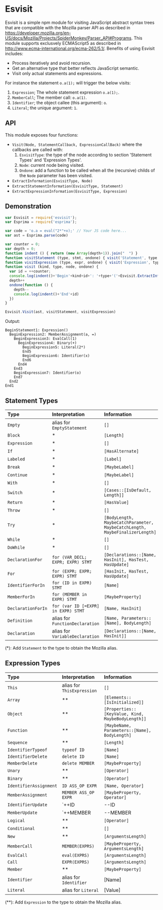 # Esvisit

Esvisit is a simple npm module for visiting JavaScript abstract syntax trees that are compatible with the Mozilla parser API as described in https://developer.mozilla.org/en-US/docs/Mozilla/Projects/SpiderMonkey/Parser_API#Programs.
This module supports exclusvely ECMAScript5 as described in http://www.ecma-international.org/ecma-262/5.1/.
Benefits of using Esvisit includes:
* Process iteratively and avoid recursion.
* Get an alternative type that better reflects JavaScript semantic.
* Visit only actual statements and expressions.

For instance the statement `o.a(1);` will trigger the below visits:
  1. `Expression`; The whole statement expression `o.a(1);`.
  2. `MemberCall`; The member call: `o.a(1)`. 
  3. `Identifier`; the object callee (this argument): `o`.
  4. `Literal`; the unique argument: `1`.

## API

This module exposes four functions:
* `Visit(Node, StatementCallback, ExpressionCallBack)` where the callbacks are called with:
  1. `EsvisitType`: the type of the node according to section 'Statement Types' and 'Expression Types'.
  2. `Node`: current node being visited.
  3. `Ondone`: add a function to be called when all the (recursive) childs of the `Node` parameter has been visited.
* `ExtractInformation(EsvisitType, Node)`
* `ExtractStatementInformation(EsvisitType, Statement)`
* `ExtractExpressionInformation(EsvisitType, Expression)`

## Demonstration

```javascript
var Esvisit = require('esvisit');
var Esprima = require('esprima');

var code = 'o.a = eval("2*"+x);' // Your JS code here...
var ast = Esprima.parse(code)

var counter = 0;
var depth = 0;
function indent () { return (new Array(depth+1)).join("  ") }
function visitStatement (type, stmt, ondone) { visit('Statement', type, stmt, ondone) }
function visitExpression (type, expr, ondone) { visit('Expression', type, expr, ondone) }
function visit (kind, type, node, ondone) {
  var id = ++counter;
  console.log(indent()+'Begin'+kind+id+': '+type+'('+Esvisit.ExtractInformation(type, node).join(", ")+')')
  depth++
  ondone(function () {
    depth--
    console.log(indent()+'End'+id)
  })
}

Esvisit.Visit(ast, visitStatement, visitExpression)
```

Output:

```shell
BeginStatement1: Expression()
  BeginExpression2: MemberAssignment(a, =)
    BeginExpression3: EvalCall(1)
      BeginExpression4: Binary(+)
        BeginExpression5: Literal(2*)
        End5
        BeginExpression6: Identifier(x)
        End6
      End4
    End3
    BeginExpression7: Identifier(o)
    End7
  End2
End1
```

## Statement Types

Type | Interpretation | Information
:----|:---------------|:-----------
`Empty` | alias for `EmptyStatement` | `[]`
`Block` | * | `[Length]`
`Expression` | * | `[]`
`If` | * | `[HasAlternate]`
`Labeled` | * | `[Label]`
`Break` | * | `[MaybeLabel]`
`Continue` | * | `[MaybeLabel]`
`With` | * | `[]`
`Switch` | * | `[Cases::[IsDefault, Length]]`
`Return` | * | `[HasValue]`
`Throw` | * | `[]`
`Try` | * | `[BodyLength, MaybeCatchParameter, MaybeCatchLength, MaybeFinalizerLength]`
`While` | * | `[]`
`DoWhile` | * | `[]`
`DeclarationFor` | `for (VAR_DECL; EXPR; EXPR) STMT` | `[Declarations::[Name, HasInit], HasTest, HasUpdate]`
`For` | `for (EXPR; EXPR; EXPR) STMT` | `[HasInit, HasTest, HasUpdate]`
`IdentifierForIn` | `for (ID in EXPR) STMT` | `[Name]`
`MemberForIn` | `for (MEMBER in EXPR) STMT` | `[MaybeProperty]`
`DeclarationForIn` | `for (var ID [=EXPR] in EXPR) STMT` | `[Name, HasInit]`
`Definition` | alias for `FunctionDeclaration` | `[Name, Parameters::[Name], BodyLength]`
`Declaration` | alias for `VariableDeclaration` | `[Declarations::[Name, HasInit]]`

(*): Add `Statement` to the type to obtain the Mozilla alias.

## Expression Types

Type | Interpretation | Information
:----|:---------------|:-----------
`This` | alias for `ThisExpression` | `[]`
`Array` | ** | `[Elements::[IsInitialized]]`
`Object` | ** | `[Properties::[KeyValue, Kind, MaybeBodyLength]]`
`Function` | ** | `[MaybeName, Parameters::[Name], BodyLength]`
`Sequence` | ** | `[Length]`
`IdentifierTypeof` | `typeof ID` | `[Name]`
`IdentifierDelete` | `delete ID` | `[Name]`
`MemberDelete` | `delete MEMBER` | `[MaybeProperty]`
`Unary` | ** | `[Operator]`
`Binary` | ** | `[Operator]`
`IdentifierAssignment` | `ID ASS_OP EXPR` | `[Name, Operator]`
`MemberAssignment` | `MEMBER ASS_OP EXPR` | `[MaybeProperty, Operator]`
`IdentifierUpdate` | `++ID | --ID | ID++ | ID--` | `[IsPrefix, Operator, Name]`
`MemberUpdate` | `++MEMBER | --MEMBER | MEMBER++ | MEMBER--` | `[IsPrefix, Operator, MaybeProperty]`
`Logical` | ** | `[Operator]`
`Conditional` | ** | `[]`
`New` | ** | `[ArgumentsLength]`
`MemberCall` | `MEMBER(EXPRS)` | `[MaybeProperty, ArgumentsLength]`
`EvalCall` | `eval(EXPRS)` | `[ArgumentsLength]`
`Call` | `EXPR(EXPRS)` | `[ArgumentsLength]`
`Member` | ** | `[MaybeProperty]`
`Identifier` | alias for `Identifier` | [Name] 
`Literal` | alias for `Literal` | [Value]

(**): Add `Expression` to the type to obtain the Mozilla alias.


